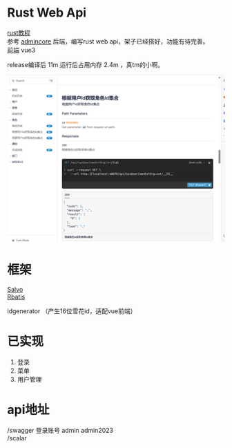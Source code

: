 # Rust Web Api
[rust教程](https://course.rs/about-book.html)   
参考 [admincore](https://github.com/strongQ/AdminCode) 后端，编写rust web api，架子已经搭好，功能有待完善。    
[前端](https://github.com/strongQ/AdminCode/tree/main/Web) vue3

release编译后 11m
运行后占用内存 2.4m ，真tm的小啊。

![api文档](img/api.png)



# 框架
[Salvo](https://salvo.rs/zh-hans/)    
[Rbatis](https://rbatis.github.io/rbatis.io/#/v4/)

idgenerator （产生16位雪花id，适配vue前端）

# 已实现
1. 登录
2. 菜单
3. 用户管理

# api地址
/swagger   登录账号 admin admin2023    
/scalar